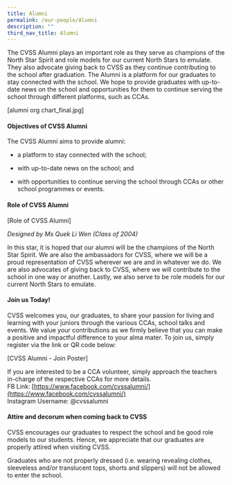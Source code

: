 ```yaml
---
title: Alumni
permalink: /our-people/Alumni
description: ""
third_nav_title: Alumni
---
```

The CVSS Alumni plays an important role as they serve as champions of the North Star Spirit and role models for our current North Stars to emulate. They also advocate giving back to CVSS as they continue contributing to the school after graduation. The Alumni is a platform for our graduates to stay connected with the school. We hope to provide graduates with up-to-date news on the school and opportunities for them to continue serving the school through different platforms, such as CCAs.

  

[alumni org chart_final.jpg]

#### Objectives of CVSS Alumni 

  
The CVSS Alumni aims to provide alumni:  

*   a platform to stay connected with the school;  
    
*   with up-to-date news on the school; and  
    
*   with opportunities to continue serving the school through CCAs or other school programmes or events.  
    

  
#### Role of CVSS Alumni  
 
[Role of CVSS Alumni]

*Designed by Ms Quek Li Wen (Class of 2004)*

In this star, it is hoped that our alumni will be the champions of the North Star Spirit. We are also the ambassadors for CVSS, where we will be a proud representation of CVSS wherever we are and in whatever we do. We are also advocates of giving back to CVSS, where we will contribute to the school in one way or another. Lastly, we also serve to be role models for our current North Stars to emulate.  

  
#### Join us Today!  

CVSS welcomes you, our graduates, to share your passion for living and learning with your juniors through the various CCAs, school talks and events. We value your contributions as we firmly believe that you can make a positive and impactful difference to your alma mater. To join us, simply register via the link or QR code below:  
  
[CVSS Alumni - Join Poster]

  

If you are interested to be a CCA volunteer, simply approach the teachers in-charge of the respective CCAs for more details.  
FB Link: [https://www.facebook.com/cvssalumni/](https://www.facebook.com/cvssalumni/)<br>
Instagram Username: @cvssalumni


#### Attire and decorum when coming back to CVSS  
CVSS encourages our graduates to respect the school and be good role models to our students. Hence, we appreciate that our graduates are properly attired when visiting CVSS.

  
Graduates who are not properly dressed (i.e. wearing revealing clothes, sleeveless and/or translucent tops, shorts and slippers) will not be allowed to enter the school.